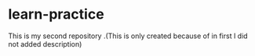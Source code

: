 # learn-practice
This is my second repository .(This is only created because of in first I did not added description) 
